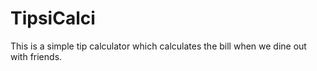 # TipsiCalci
This is a simple tip calculator which calculates the bill when we dine out with friends.
